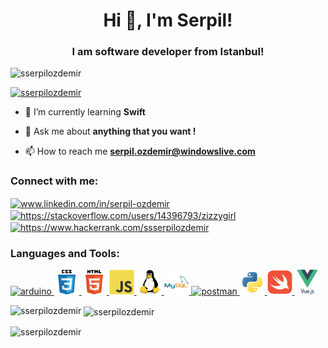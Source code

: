 <h1 align="center">Hi 👋, I'm Serpil!</h1>
<h3 align="center">I am software developer from Istanbul!</h3>

<p align="left"> <img src="https://komarev.com/ghpvc/?username=sserpilozdemir&label=Profile%20views&color=0e75b6&style=flat" alt="sserpilozdemir" /> </p>

<p align="left"> <a href="https://github.com/ryo-ma/github-profile-trophy"><img src="https://github-profile-trophy.vercel.app/?username=sserpilozdemir" alt="sserpilozdemir" /></a> </p>

- 🌱 I’m currently learning **Swift**

- 💬 Ask me about **anything that you want !**

- 📫 How to reach me **serpil.ozdemir@windowslive.com**

<h3 align="left">Connect with me:</h3>
<p align="left">
<a href="https://linkedin.com/in/www.linkedin.com/in/serpil-ozdemir" target="blank"><img align="center" src="https://cdn.jsdelivr.net/npm/simple-icons@3.0.1/icons/linkedin.svg" alt="www.linkedin.com/in/serpil-ozdemir" height="30" width="40" /></a>
<a href="https://stackoverflow.com/users/https://stackoverflow.com/users/14396793/zizzygirl" target="blank"><img align="center" src="https://cdn.jsdelivr.net/npm/simple-icons@3.0.1/icons/stackoverflow.svg" alt="https://stackoverflow.com/users/14396793/zizzygirl" height="30" width="40" /></a>
<a href="https://www.hackerrank.com/https://www.hackerrank.com/ssserpilozdemir" target="blank"><img align="center" src="https://cdn.jsdelivr.net/npm/simple-icons@3.0.1/icons/hackerrank.svg" alt="https://www.hackerrank.com/ssserpilozdemir" height="30" width="40" /></a>
</p>

<h3 align="left">Languages and Tools:</h3>
<p align="left"> <a href="https://www.arduino.cc/" target="_blank"> <img src="https://cdn.worldvectorlogo.com/logos/arduino-1.svg" alt="arduino" width="40" height="40"/> </a> <a href="https://www.w3schools.com/css/" target="_blank"> <img src="https://raw.githubusercontent.com/devicons/devicon/master/icons/css3/css3-original-wordmark.svg" alt="css3" width="40" height="40"/> </a> <a href="https://www.w3.org/html/" target="_blank"> <img src="https://raw.githubusercontent.com/devicons/devicon/master/icons/html5/html5-original-wordmark.svg" alt="html5" width="40" height="40"/> </a> <a href="https://developer.mozilla.org/en-US/docs/Web/JavaScript" target="_blank"> <img src="https://raw.githubusercontent.com/devicons/devicon/master/icons/javascript/javascript-original.svg" alt="javascript" width="40" height="40"/> </a> <a href="https://www.linux.org/" target="_blank"> <img src="https://raw.githubusercontent.com/devicons/devicon/master/icons/linux/linux-original.svg" alt="linux" width="40" height="40"/> </a> <a href="https://www.mysql.com/" target="_blank"> <img src="https://raw.githubusercontent.com/devicons/devicon/master/icons/mysql/mysql-original-wordmark.svg" alt="mysql" width="40" height="40"/> </a> <a href="https://postman.com" target="_blank"> <img src="https://www.vectorlogo.zone/logos/getpostman/getpostman-icon.svg" alt="postman" width="40" height="40"/> </a> <a href="https://www.python.org" target="_blank"> <img src="https://raw.githubusercontent.com/devicons/devicon/master/icons/python/python-original.svg" alt="python" width="40" height="40"/> </a> <a href="https://developer.apple.com/swift/" target="_blank"> <img src="https://raw.githubusercontent.com/devicons/devicon/master/icons/swift/swift-original.svg" alt="swift" width="40" height="40"/> </a> <a href="https://vuejs.org/" target="_blank"> <img src="https://raw.githubusercontent.com/devicons/devicon/master/icons/vuejs/vuejs-original-wordmark.svg" alt="vuejs" width="40" height="40"/> </a> </p>

<p><img align="left" src="https://github-readme-stats.vercel.app/api/top-langs?username=sserpilozdemir&show_icons=true&locale=en&layout=compact" alt="sserpilozdemir" /></p>

<p>&nbsp;<img align="center" src="https://github-readme-stats.vercel.app/api?username=sserpilozdemir&show_icons=true&locale=en" alt="sserpilozdemir" /></p>

<p><img align="center" src="https://github-readme-streak-stats.herokuapp.com/?user=sserpilozdemir&" alt="sserpilozdemir" /></p>
